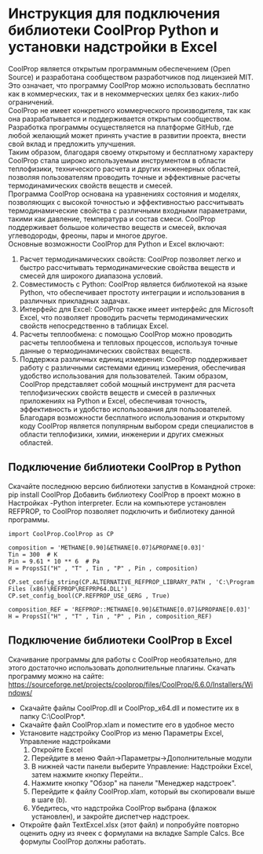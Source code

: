 # Инструкция для подключения библиотеки CoolProp Python и установки надстройки в Excel
CoolProp является открытым программным обеспечением (Open Source) и разработана сообществом разработчиков под лицензией MIT. Это означает, что программу CoolProp можно использовать бесплатно как в коммерческих, так и в некоммерческих целях без каких-либо ограничений.\
CoolProp не имеет конкретного коммерческого производителя, так как она разрабатывается и поддерживается открытым сообществом. Разработка программы осуществляется на платформе GitHub, где любой желающий может принять участие в развитии проекта, внести свой вклад и предложить улучшения.\
Таким образом, благодаря своему открытому и бесплатному характеру CoolProp стала широко используемым инструментом в области теплофизики, технического расчета и других инженерных областей, позволяя пользователям проводить точные и эффективные расчеты термодинамических свойств веществ и смесей.\
Программа CoolProp основана на уравнениях состояния и моделях, позволяющих с высокой точностью и эффективностью рассчитывать термодинамические свойства с различными входными параметрами, такими как давление, температура и состав смеси. CoolProp поддерживает большое количество веществ и смесей, включая углеводороды, фреоны, пары и многое другое.\
Основные возможности CoolProp для Python и Excel включают:
1. Расчет термодинамических свойств: CoolProp позволяет легко и быстро рассчитывать термодинамические свойства веществ и смесей для широкого диапазона условий.
2. Совместимость с Python: CoolProp является библиотекой на языке Python, что обеспечивает простоту интеграции и использования в различных прикладных задачах.
3. Интерфейс для Excel: CoolProp также имеет интерфейс для Microsoft Excel, что позволяет проводить расчеты термодинамических свойств непосредственно в таблицах Excel.
4. Расчеты теплообмена: с помощью CoolProp можно проводить расчеты теплообмена и тепловых процессов, используя точные данные о термодинамических свойствах веществ.
5. Поддержка различных единиц измерения: CoolProp поддерживает работу с различными системами единиц измерения, обеспечивая удобство использования для пользователей.
Таким образом, CoolProp представляет собой мощный инструмент для расчета теплофизических свойств веществ и смесей в различных приложениях на Python и Excel, обеспечивая точность, эффективность и удобство использования для пользователей. Благодаря возможности бесплатного использования и открытому коду CoolProp является популярным выбором среди специалистов в области теплофизики, химии, инженерии и других смежных областей.


## Подключение библиотеки CoolProp в Python
Скачайте последнюю версию библиотеки запустив в Командной строке: pip install CoolProp
Добавить библиотеку CoolProp в проект можно в Настройках -Python interpreter.
Если на компьютере установлен REFPROP, то CoolProp позволяет подключить и библиотеку данной программы. 
 
``` from CoolProp.CoolProp import PropsSI
import CoolProp.CoolProp as CP

composition = 'METHANE[0.90]&ETHANE[0.07]&PROPANE[0.03]'
Tin = 300  # K
Pin = 9.61 * 10 ** 6  # Pa
H = PropsSI("H" , "T" , Tin , "P" , Pin , composition) 

CP.set_config_string(CP.ALTERNATIVE_REFPROP_LIBRARY_PATH , 'C:\Program Files (x86)\REFPROP\REFPRP64.DLL')
CP.set_config_bool(CP.REFPROP_USE_GERG , True)

composition_REF = 'REFPROP::METHANE[0.90]&ETHANE[0.07]&PROPANE[0.03]'
H = PropsSI("H" , "T" , Tin , "P" , Pin , composition_REF)
```

## Подключение библиотеки CoolProp в Excel
Скачивание программы для работы с CoolProp необязательно, для этого достаточно использовать дополнительные плагины. 
Скачать программу можно на сайте: 
https://sourceforge.net/projects/coolprop/files/CoolProp/6.6.0/Installers/Windows/

- Скачайте файлы CoolProp.dll и CoolProp_x64.dll и поместите их в папку C:\CoolProp*.
- Скачайте файл CoolProp.xlam и поместите его в удобное место
- Установите надстройку CoolProp из меню Параметры Excel, Управление надстройками
   1. Откройте Excel
   2. Перейдите в меню Файл→Параметры→Дополнительные модули
   3. В нижней части панели выберите Управление: Надстройки Excel, затем нажмите кнопку Перейти..
   4. Нажмите кнопку "Обзор" на панели "Менеджер надстроек".
   5. Перейдите к файлу CoolProp.xlam, который вы скопировали выше в шаге (b).
   6. Убедитесь, что надстройка CoolProp выбрана (флажок установлен), и закройте диспетчер надстроек.
- Откройте файл TextExcel.xlsx (этот файл) и попробуйте повторно оценить одну из ячеек с формулами на вкладке Sample Calcs. Все формулы CoolProp должны работать.

